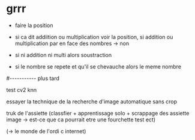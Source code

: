 # grrr


- faire la position

- si ca dit addiition ou multiplication voir la position, si addition ou multiplication par en face des nombres
  -> non
  
 - si ni addition ni multi alors soustraction
  
- si le nombre se repete et qu'il se chevauche alors le meme nombre



#----------- plus tard



test cv2 knn

essayer la technique de la recherche d'image automatique sans crop

truk de l'assiette (classfier + apprentissage solo + scrappage des assiette image -> est-ce que ca pourrait etre une fourchette test ect)

(-> le monde de l'ordi c internet)
